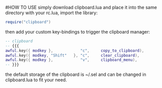 #HOW TO USE
simply download clipboard.lua and place it into the same
directory with your rc.lua, import the library:
```lua
require("clipboard")
```
then add your custom key-bindings to trigger the clipboard
manager:
```lua
-- clipboard
-- {{{
awful.key({ modkey },            "c",     copy_to_clipboard),
awful.key({ modkey, "Shift"   }, "c",     clear_clipboard),
awful.key({ modkey },            "v",     clipboard_menu),
-- }}}
```
the default storage of the clipboard is ~/.sel and can be
changed in clipboard.lua to fit your need.

